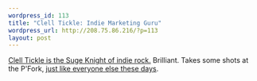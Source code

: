 ```yaml
--- 
wordpress_id: 113
title: "Clell Tickle: Indie Marketing Guru"
wordpress_url: http://208.75.86.216/?p=113
layout: post
---
```

<a href="http://www.youtube.com/watch?v=vD6bI7ziGPk">Clell Tickle is the Suge Knight of indie rock.</a> Brilliant. Takes some shots at the P'Fork, <a href="http://www.slate.com/id/2154469/?nav=tap3">just like everyone else these days</a>.
